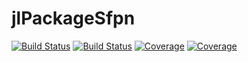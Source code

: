 # jlPackageSfpn

[![Build Status](https://travis-ci.com/ohmra/jlPackageSfpn.jl.svg?branch=main)](https://travis-ci.com/ohmra/jlPackageSfpn.jl)
[![Build Status](https://ci.appveyor.com/api/projects/status/github/ohmra/jlPackageSfpn.jl?svg=true)](https://ci.appveyor.com/project/ohmra/jlPackageSfpn-jl)
[![Coverage](https://codecov.io/gh/ohmra/jlPackageSfpn.jl/branch/main/graph/badge.svg)](https://codecov.io/gh/ohmra/jlPackageSfpn.jl)
[![Coverage](https://coveralls.io/repos/github/ohmra/jlPackageSfpn.jl/badge.svg?branch=main)](https://coveralls.io/github/ohmra/jlPackageSfpn.jl?branch=main)
